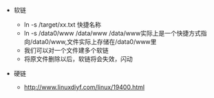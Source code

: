 * 软链
    * ln -s /target/xx.txt 快捷名称
    * ln -s /data0/www  /data/www  /data/www实际上是一个快捷方式指向/data0/www,文件实际上存储在/data0/www里
    * 我们可以对一个文件建多个软链
    * 将原文件删除以后，软链将会失效，闪动
    
* 硬链
    * http://www.linuxdiyf.com/linux/19400.html